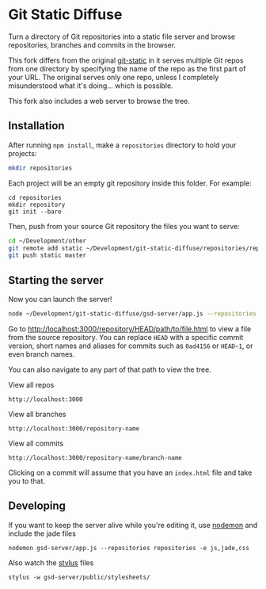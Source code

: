 Git Static Diffuse
====

Turn a directory of Git repositories into a static file server and browse repositories, branches and commits in the browser. 

This fork differs from the original [git-static](https://github.com/mbostock/git-static) in it serves multiple Git repos from one directory by specifying the name of the repo as the first part of your URL. The original serves only one repo, unless I completely misunderstood what it's doing... which is possible.

This fork also includes a web server to browse the tree.

## Installation

After running `npm install`, make a `repositories` directory to hold your projects:

```bash
mkdir repositories
```

Each project will be an empty git repository inside this folder. For example:

````
cd repositories
mkdir repository
git init --bare
````

Then, push from your source Git repository the files you want to serve:

```bash
cd ~/Development/other
git remote add static ~/Development/git-static-diffuse/repositories/repository
git push static master
```


## Starting the server

Now you can launch the server!

```bash
node ~/Development/git-static-diffuse/gsd-server/app.js --repositories ~/Development/git-static-diffuse/repositories
```

Go to <http://localhost:3000/repository/HEAD/path/to/file.html> to view a file from the source repository. You can replace `HEAD` with a specific commit version, short names and aliases for commits such as `0ad4156` or `HEAD~1`, or even branch names.

You can also navigate to any part of that path to view the tree.

View all repos

````
http://localhost:3000
````

View all branches

````
http://localhost:3000/repository-name
````

View all commits

````
http://localhost:3000/repository-name/branch-name
````

Clicking on a commit will assume that you have an `index.html` file and take you to that.

## Developing

If you want to keep the server alive while you're editing it, use [nodemon](https://github.com/remy/nodemon) and include the jade files

````
nodemon gsd-server/app.js --repositories repositories -e js,jade,css
````

Also watch the [stylus](http://learnboost.github.io/stylus/) files

````
stylus -w gsd-server/public/stylesheets/
````

